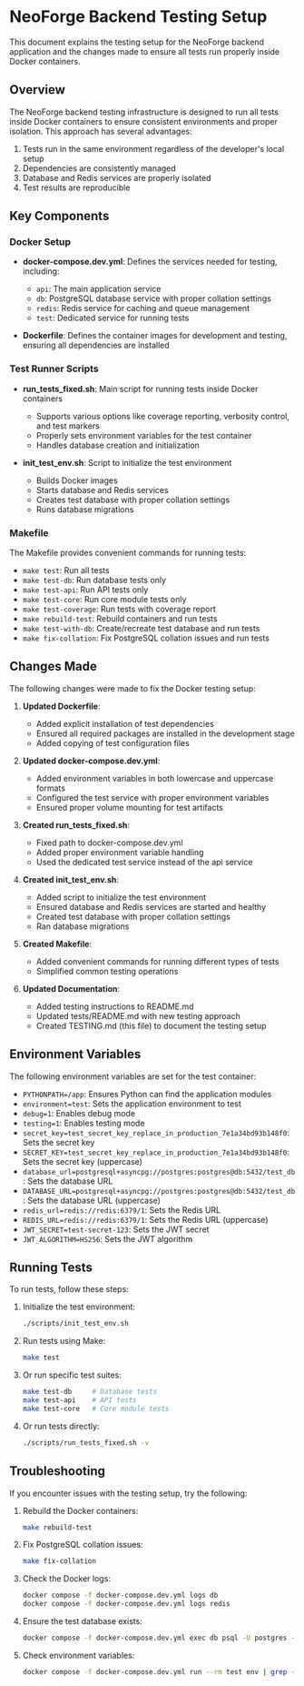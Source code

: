 # NeoForge Backend Testing Setup

This document explains the testing setup for the NeoForge backend application and the changes made to ensure all tests run properly inside Docker containers.

## Overview

The NeoForge backend testing infrastructure is designed to run all tests inside Docker containers to ensure consistent environments and proper isolation. This approach has several advantages:

1. Tests run in the same environment regardless of the developer's local setup
2. Dependencies are consistently managed
3. Database and Redis services are properly isolated
4. Test results are reproducible

## Key Components

### Docker Setup

- **docker-compose.dev.yml**: Defines the services needed for testing, including:
  - `api`: The main application service
  - `db`: PostgreSQL database service with proper collation settings
  - `redis`: Redis service for caching and queue management
  - `test`: Dedicated service for running tests

- **Dockerfile**: Defines the container images for development and testing, ensuring all dependencies are installed

### Test Runner Scripts

- **run_tests_fixed.sh**: Main script for running tests inside Docker containers
  - Supports various options like coverage reporting, verbosity control, and test markers
  - Properly sets environment variables for the test container
  - Handles database creation and initialization

- **init_test_env.sh**: Script to initialize the test environment
  - Builds Docker images
  - Starts database and Redis services
  - Creates test database with proper collation settings
  - Runs database migrations

### Makefile

The Makefile provides convenient commands for running tests:

- `make test`: Run all tests
- `make test-db`: Run database tests only
- `make test-api`: Run API tests only
- `make test-core`: Run core module tests only
- `make test-coverage`: Run tests with coverage report
- `make rebuild-test`: Rebuild containers and run tests
- `make test-with-db`: Create/recreate test database and run tests
- `make fix-collation`: Fix PostgreSQL collation issues and run tests

## Changes Made

The following changes were made to fix the Docker testing setup:

1. **Updated Dockerfile**:
   - Added explicit installation of test dependencies
   - Ensured all required packages are installed in the development stage
   - Added copying of test configuration files

2. **Updated docker-compose.dev.yml**:
   - Added environment variables in both lowercase and uppercase formats
   - Configured the test service with proper environment variables
   - Ensured proper volume mounting for test artifacts

3. **Created run_tests_fixed.sh**:
   - Fixed path to docker-compose.dev.yml
   - Added proper environment variable handling
   - Used the dedicated test service instead of the api service

4. **Created init_test_env.sh**:
   - Added script to initialize the test environment
   - Ensured database and Redis services are started and healthy
   - Created test database with proper collation settings
   - Ran database migrations

5. **Created Makefile**:
   - Added convenient commands for running different types of tests
   - Simplified common testing operations

6. **Updated Documentation**:
   - Added testing instructions to README.md
   - Updated tests/README.md with new testing approach
   - Created TESTING.md (this file) to document the testing setup

## Environment Variables

The following environment variables are set for the test container:

- `PYTHONPATH=/app`: Ensures Python can find the application modules
- `environment=test`: Sets the application environment to test
- `debug=1`: Enables debug mode
- `testing=1`: Enables testing mode
- `secret_key=test_secret_key_replace_in_production_7e1a34bd93b148f0`: Sets the secret key
- `SECRET_KEY=test_secret_key_replace_in_production_7e1a34bd93b148f0`: Sets the secret key (uppercase)
- `database_url=postgresql+asyncpg://postgres:postgres@db:5432/test_db`: Sets the database URL
- `DATABASE_URL=postgresql+asyncpg://postgres:postgres@db:5432/test_db`: Sets the database URL (uppercase)
- `redis_url=redis://redis:6379/1`: Sets the Redis URL
- `REDIS_URL=redis://redis:6379/1`: Sets the Redis URL (uppercase)
- `JWT_SECRET=test-secret-123`: Sets the JWT secret
- `JWT_ALGORITHM=HS256`: Sets the JWT algorithm

## Running Tests

To run tests, follow these steps:

1. Initialize the test environment:
   ```bash
   ./scripts/init_test_env.sh
   ```

2. Run tests using Make:
   ```bash
   make test
   ```

3. Or run specific test suites:
   ```bash
   make test-db     # Database tests
   make test-api    # API tests
   make test-core   # Core module tests
   ```

4. Or run tests directly:
   ```bash
   ./scripts/run_tests_fixed.sh -v
   ```

## Troubleshooting

If you encounter issues with the testing setup, try the following:

1. Rebuild the Docker containers:
   ```bash
   make rebuild-test
   ```

2. Fix PostgreSQL collation issues:
   ```bash
   make fix-collation
   ```

3. Check the Docker logs:
   ```bash
   docker compose -f docker-compose.dev.yml logs db
   docker compose -f docker-compose.dev.yml logs redis
   ```

4. Ensure the test database exists:
   ```bash
   docker compose -f docker-compose.dev.yml exec db psql -U postgres -c "\l"
   ```

5. Check environment variables:
   ```bash
   docker compose -f docker-compose.dev.yml run --rm test env | grep -E 'SECRET|DATABASE|REDIS'
   ``` 